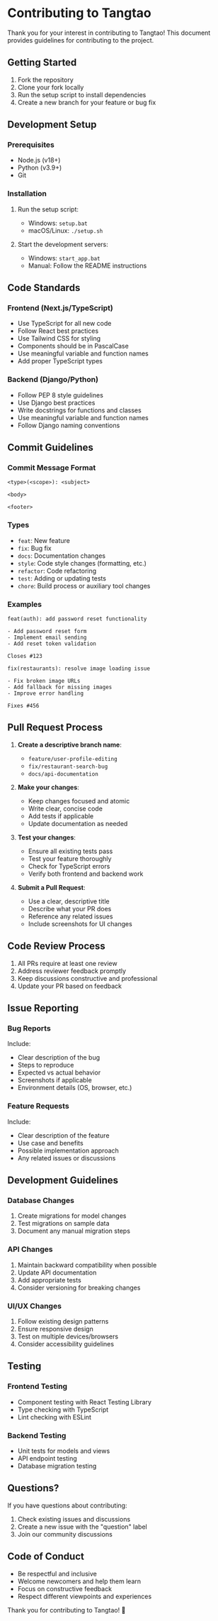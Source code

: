 # Contributing to Tangtao

Thank you for your interest in contributing to Tangtao! This document provides guidelines for contributing to the project.

## Getting Started

1. Fork the repository
2. Clone your fork locally
3. Run the setup script to install dependencies
4. Create a new branch for your feature or bug fix

## Development Setup

### Prerequisites
- Node.js (v18+)
- Python (v3.9+)
- Git

### Installation
1. Run the setup script:
   - Windows: `setup.bat`
   - macOS/Linux: `./setup.sh`

2. Start the development servers:
   - Windows: `start_app.bat`
   - Manual: Follow the README instructions

## Code Standards

### Frontend (Next.js/TypeScript)
- Use TypeScript for all new code
- Follow React best practices
- Use Tailwind CSS for styling
- Components should be in PascalCase
- Use meaningful variable and function names
- Add proper TypeScript types

### Backend (Django/Python)
- Follow PEP 8 style guidelines
- Use Django best practices
- Write docstrings for functions and classes
- Use meaningful variable and function names
- Follow Django naming conventions

## Commit Guidelines

### Commit Message Format
```
<type>(<scope>): <subject>

<body>

<footer>
```

### Types
- `feat`: New feature
- `fix`: Bug fix
- `docs`: Documentation changes
- `style`: Code style changes (formatting, etc.)
- `refactor`: Code refactoring
- `test`: Adding or updating tests
- `chore`: Build process or auxiliary tool changes

### Examples
```
feat(auth): add password reset functionality

- Add password reset form
- Implement email sending
- Add reset token validation

Closes #123
```

```
fix(restaurants): resolve image loading issue

- Fix broken image URLs
- Add fallback for missing images
- Improve error handling

Fixes #456
```

## Pull Request Process

1. **Create a descriptive branch name**:
   - `feature/user-profile-editing`
   - `fix/restaurant-search-bug`
   - `docs/api-documentation`

2. **Make your changes**:
   - Keep changes focused and atomic
   - Write clear, concise code
   - Add tests if applicable
   - Update documentation as needed

3. **Test your changes**:
   - Ensure all existing tests pass
   - Test your feature thoroughly
   - Check for TypeScript errors
   - Verify both frontend and backend work

4. **Submit a Pull Request**:
   - Use a clear, descriptive title
   - Describe what your PR does
   - Reference any related issues
   - Include screenshots for UI changes

## Code Review Process

1. All PRs require at least one review
2. Address reviewer feedback promptly
3. Keep discussions constructive and professional
4. Update your PR based on feedback

## Issue Reporting

### Bug Reports
Include:
- Clear description of the bug
- Steps to reproduce
- Expected vs actual behavior
- Screenshots if applicable
- Environment details (OS, browser, etc.)

### Feature Requests
Include:
- Clear description of the feature
- Use case and benefits
- Possible implementation approach
- Any related issues or discussions

## Development Guidelines

### Database Changes
1. Create migrations for model changes
2. Test migrations on sample data
3. Document any manual migration steps

### API Changes
1. Maintain backward compatibility when possible
2. Update API documentation
3. Add appropriate tests
4. Consider versioning for breaking changes

### UI/UX Changes
1. Follow existing design patterns
2. Ensure responsive design
3. Test on multiple devices/browsers
4. Consider accessibility guidelines

## Testing

### Frontend Testing
- Component testing with React Testing Library
- Type checking with TypeScript
- Lint checking with ESLint

### Backend Testing
- Unit tests for models and views
- API endpoint testing
- Database migration testing

## Questions?

If you have questions about contributing:
1. Check existing issues and discussions
2. Create a new issue with the "question" label
3. Join our community discussions

## Code of Conduct

- Be respectful and inclusive
- Welcome newcomers and help them learn
- Focus on constructive feedback
- Respect different viewpoints and experiences

Thank you for contributing to Tangtao! 🚀
